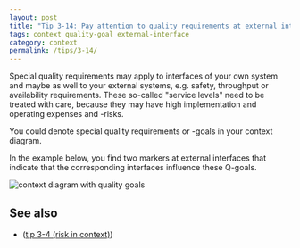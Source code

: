 ```yaml
---
layout: post
title: "Tip 3-14: Pay attention to quality requirements at external interfaces!"
tags: context quality-goal external-interface
category: context
permalink: /tips/3-14/
---
```


Special quality requirements may apply to interfaces of your own system and
maybe as well to your external systems, e.g. safety, throughput or availability
requirements. These so-called "service levels" need to be treated with care,
because they may have high implementation and operating expenses and -risks.

You could denote special quality requirements or -goals in your context diagram.

In the example below, you find two markers at external interfaces
that indicate that the corresponding interfaces influence these Q-goals.

![context diagram with quality goals]({{site.imageurl}}/03-context-with-quality-goals.webp)


## See also

* ([tip 3-4 (risk in context)](/tips/3-4))
